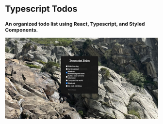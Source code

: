 # Typescript Todos

### An organized todo list using React, Typescript, and Styled Components.

![Todos Image](public/images/todolist2.png)
